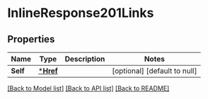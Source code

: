 # InlineResponse201Links

## Properties
Name | Type | Description | Notes
------------ | ------------- | ------------- | -------------
**Self** | [***Href**](href.md) |  | [optional] [default to null]

[[Back to Model list]](../README.md#documentation-for-models) [[Back to API list]](../README.md#documentation-for-api-endpoints) [[Back to README]](../README.md)


